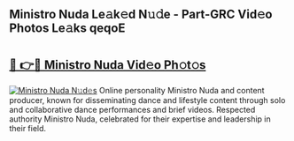 ## Ministro Nuda Le𝚊k𝚎d N𝚞𝚍e - Part-GRC Vid𝚎o Photos Le𝚊ks qeqoE

# <h2><a href="http://fbfr2cg.evod.top/?m=Ministro+Nuda">🔗 👉🔴 Ministro Nuda Vid𝚎o Ph𝚘t𝚘s</a></h2>

[![Ministro Nuda N𝚞d𝚎s](https://i.imgur.com/8V9OHl7.gif)](http://fbfr2cg.evod.top/?m=Ministro+Nuda)
Online personality Ministro Nuda and content producer, known for disseminating dance and lifestyle content through solo and collaborative dance performances and brief videos. Respected authority Ministro Nuda, celebrated for their expertise and leadership in their field. 
